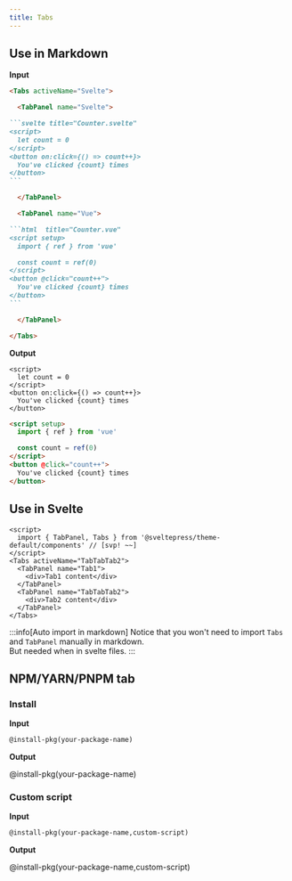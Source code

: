 ```yaml
---
title: Tabs
---
```


## Use in Markdown

**Input**

````md
<Tabs activeName="Svelte">

  <TabPanel name="Svelte">

```svelte title="Counter.svelte"
<script>
  let count = 0
</script>
<button on:click={() => count++}>
  You've clicked {count} times
</button>
```

  </TabPanel>

  <TabPanel name="Vue">

```html  title="Counter.vue"
<script setup>
  import { ref } from 'vue'

  const count = ref(0)
</script>
<button @click="count++">
  You've clicked {count} times
</button>
```

  </TabPanel>

</Tabs>
````

**Output**

<Tabs activeName="Svelte">

  <TabPanel name="Svelte">

```svelte title="Counter.svelte"
<script>
  let count = 0
</script>
<button on:click={() => count++}>
  You've clicked {count} times
</button>
```

  </TabPanel>

  <TabPanel name="Vue">

```html  title="Counter.vue"
<script setup>
  import { ref } from 'vue'

  const count = ref(0)
</script>
<button @click="count++">
  You've clicked {count} times
</button>
```

  </TabPanel>

</Tabs>

## Use in Svelte

```svelte live
<script>
  import { TabPanel, Tabs } from '@sveltepress/theme-default/components' // [svp! ~~]
</script>
<Tabs activeName="TabTabTab2">
  <TabPanel name="Tab1">
    <div>Tab1 content</div>
  </TabPanel>
  <TabPanel name="TabTabTab2">
    <div>Tab2 content</div>
  </TabPanel>
</Tabs>
```

:::info[Auto import in markdown]
Notice that you won't need to import `Tabs` and `TabPanel` manually in markdown.  
But needed when in svelte files.
:::

## NPM/YARN/PNPM tab

### Install

**Input**

```md
@install-pkg(your-package-name)
```

**Output**

@install-pkg(your-package-name)

### Custom script

**Input**

```md
@install-pkg(your-package-name,custom-script)
```

**Output**

@install-pkg(your-package-name,custom-script)


